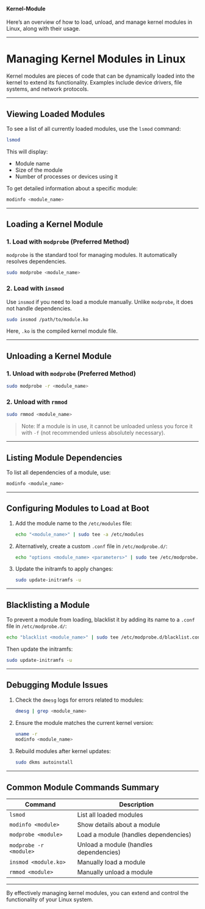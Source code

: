 #### Kernel-Module

Here’s an overview of how to load, unload, and manage kernel modules in Linux, along with their usage.

---

# Managing Kernel Modules in Linux

Kernel modules are pieces of code that can be dynamically loaded into the kernel to extend its functionality. Examples include device drivers, file systems, and network protocols.

---

## Viewing Loaded Modules

To see a list of all currently loaded modules, use the `lsmod` command:

```bash
lsmod
```

This will display:

- Module name
- Size of the module
- Number of processes or devices using it

To get detailed information about a specific module:

```bash
modinfo <module_name>
```

---

## Loading a Kernel Module

### 1. **Load with `modprobe`** (Preferred Method)

`modprobe` is the standard tool for managing modules. It automatically resolves dependencies.

```bash
sudo modprobe <module_name>
```

### 2. **Load with `insmod`**

Use `insmod` if you need to load a module manually. Unlike `modprobe`, it does not handle dependencies.

```bash
sudo insmod /path/to/module.ko
```

Here, `.ko` is the compiled kernel module file.

---

## Unloading a Kernel Module

### 1. **Unload with `modprobe`** (Preferred Method)

```bash
sudo modprobe -r <module_name>
```

### 2. **Unload with `rmmod`**

```bash
sudo rmmod <module_name>
```

> Note: If a module is in use, it cannot be unloaded unless you force it with `-f` (not recommended unless absolutely necessary).

---

## Listing Module Dependencies

To list all dependencies of a module, use:

```bash
modinfo <module_name>
```

---

## Configuring Modules to Load at Boot

1. Add the module name to the `/etc/modules` file:

   ```bash
   echo "<module_name>" | sudo tee -a /etc/modules
   ```

2. Alternatively, create a custom `.conf` file in `/etc/modprobe.d/`:

   ```bash
   echo "options <module_name> <parameters>" | sudo tee /etc/modprobe.d/<custom_name>.conf
   ```

3. Update the initramfs to apply changes:
   ```bash
   sudo update-initramfs -u
   ```

---

## Blacklisting a Module

To prevent a module from loading, blacklist it by adding its name to a `.conf` file in `/etc/modprobe.d/`:

```bash
echo "blacklist <module_name>" | sudo tee /etc/modprobe.d/blacklist.conf
```

Then update the initramfs:

```bash
sudo update-initramfs -u
```

---

## Debugging Module Issues

1. Check the `dmesg` logs for errors related to modules:

   ```bash
   dmesg | grep <module_name>
   ```

2. Ensure the module matches the current kernel version:

   ```bash
   uname -r
   modinfo <module_name>
   ```

3. Rebuild modules after kernel updates:
   ```bash
   sudo dkms autoinstall
   ```

---

## Common Module Commands Summary

| Command                | Description                            |
| ---------------------- | -------------------------------------- |
| `lsmod`                | List all loaded modules                |
| `modinfo <module>`     | Show details about a module            |
| `modprobe <module>`    | Load a module (handles dependencies)   |
| `modprobe -r <module>` | Unload a module (handles dependencies) |
| `insmod <module.ko>`   | Manually load a module                 |
| `rmmod <module>`       | Manually unload a module               |

---

By effectively managing kernel modules, you can extend and control the functionality of your Linux system.
